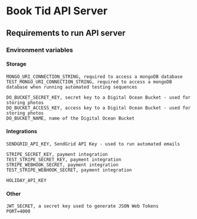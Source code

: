 # Book Tid API Server

## Requirements to run API server

### Environment variables

#### Storage
    MONGO_URI_CONNECTION_STRING, required to access a mongoDB database
    TEST_MONGO_URI_CONNECTION_STRING, required to access a mongoDB database when running automated testing sequences

    DO_BUCKET_SECRET_KEY, secret key to a Digital Ocean Bucket - used for storing photos
    DO_BUCKET_ACCESS_KEY, access key to a Digital Ocean Bucket - used for storing photos
    DO_BUCKET_NAME, name of the Digital Ocean Bucket

    

#### Integrations
    SENDGRID_API_KEY, SendGrid API Key - used to run automated emails

    STRIPE_SECRET_KEY, payment integration
    TEST_STRIPE_SECRET_KEY, payment integration
    STRIPE_WEBHOOK_SECRET, payment integration
    TEST_STRIPE_WEBHOOK_SECRET, payment integration

    HOLIDAY_API_KEY

#### Other
    JWT_SECRET, a secret key used to generate JSON Web Tokens
    PORT=4000
    